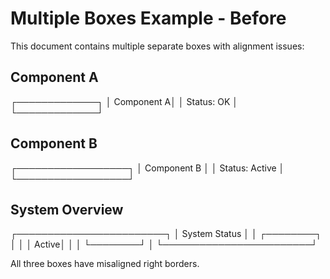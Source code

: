 # Multiple Boxes Example - Before

This document contains multiple separate boxes with alignment issues:

## Component A

┌─────────────┐
│ Component A│
│ Status: OK │
└─────────────┘

## Component B

┌──────────────────┐
│ Component B     │
│ Status: Active  │
└──────────────────┘

## System Overview

┌────────────────────────┐
│ System Status         │
│  ┌────────┐           │
│  │ Active│           │
│  └────────┘           │
└────────────────────────┘

All three boxes have misaligned right borders.

